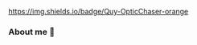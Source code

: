 https://img.shields.io/badge/Quy-OpticChaser-orange

### About me 👋

<!--
**uamhforever/uamhforever** is a ✨ _special_ ✨ repository because its `README.md` (this file) appears on your GitHub profile.

Here are some facts to know me:

- 🔭 I’m currently working on write a optical macro editor with syntax highlight and other some features.
- 🌱 I’m currently learning how to build a compiler.
- 👯 I’m looking to collaborate on raytracer program.
- 🤔 I’m looking for help with write a debugger.
- 💬 Ask me about any optical design problem.
- 📫 How to reach me: just send me a email to 570744756@qq.com
- 😄 Be happy to lens design, and you will find the fun of it.
- ⚡ Fun fact: ...
-->
